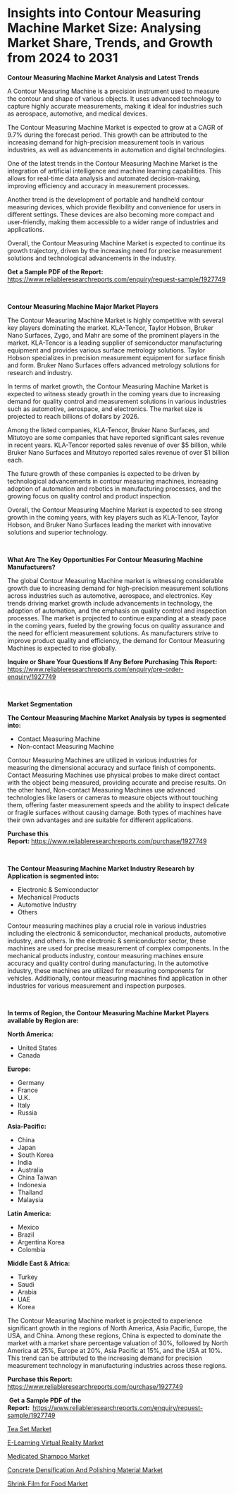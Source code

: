 <p><h1>Insights into Contour Measuring Machine Market Size: Analysing Market Share, Trends, and Growth from 2024 to 2031</h1></p><p><strong>Contour Measuring Machine Market Analysis and Latest Trends</strong></p>
<p><p>A Contour Measuring Machine is a precision instrument used to measure the contour and shape of various objects. It uses advanced technology to capture highly accurate measurements, making it ideal for industries such as aerospace, automotive, and medical devices.</p><p>The Contour Measuring Machine Market is expected to grow at a CAGR of 9.7% during the forecast period. This growth can be attributed to the increasing demand for high-precision measurement tools in various industries, as well as advancements in automation and digital technologies.</p><p>One of the latest trends in the Contour Measuring Machine Market is the integration of artificial intelligence and machine learning capabilities. This allows for real-time data analysis and automated decision-making, improving efficiency and accuracy in measurement processes.</p><p>Another trend is the development of portable and handheld contour measuring devices, which provide flexibility and convenience for users in different settings. These devices are also becoming more compact and user-friendly, making them accessible to a wider range of industries and applications.</p><p>Overall, the Contour Measuring Machine Market is expected to continue its growth trajectory, driven by the increasing need for precise measurement solutions and technological advancements in the industry.</p></p>
<p><strong>Get a Sample PDF of the Report:&nbsp;</strong> <a href="https://www.reliableresearchreports.com/enquiry/request-sample/1927749">https://www.reliableresearchreports.com/enquiry/request-sample/1927749</a></p>
<p>&nbsp;</p>
<p><strong>Contour Measuring Machine Major Market Players</strong></p>
<p><p>The Contour Measuring Machine Market is highly competitive with several key players dominating the market. KLA-Tencor, Taylor Hobson, Bruker Nano Surfaces, Zygo, and Mahr are some of the prominent players in the market. KLA-Tencor is a leading supplier of semiconductor manufacturing equipment and provides various surface metrology solutions. Taylor Hobson specializes in precision measurement equipment for surface finish and form. Bruker Nano Surfaces offers advanced metrology solutions for research and industry.</p><p>In terms of market growth, the Contour Measuring Machine Market is expected to witness steady growth in the coming years due to increasing demand for quality control and measurement solutions in various industries such as automotive, aerospace, and electronics. The market size is projected to reach billions of dollars by 2026. </p><p>Among the listed companies, KLA-Tencor, Bruker Nano Surfaces, and Mitutoyo are some companies that have reported significant sales revenue in recent years. KLA-Tencor reported sales revenue of over $5 billion, while Bruker Nano Surfaces and Mitutoyo reported sales revenue of over $1 billion each.</p><p>The future growth of these companies is expected to be driven by technological advancements in contour measuring machines, increasing adoption of automation and robotics in manufacturing processes, and the growing focus on quality control and product inspection.</p><p>Overall, the Contour Measuring Machine Market is expected to see strong growth in the coming years, with key players such as KLA-Tencor, Taylor Hobson, and Bruker Nano Surfaces leading the market with innovative solutions and superior technology.</p></p>
<p>&nbsp;</p>
<p><strong>What Are The Key Opportunities For Contour Measuring Machine Manufacturers?</strong></p>
<p><p>The global Contour Measuring Machine market is witnessing considerable growth due to increasing demand for high-precision measurement solutions across industries such as automotive, aerospace, and electronics. Key trends driving market growth include advancements in technology, the adoption of automation, and the emphasis on quality control and inspection processes. The market is projected to continue expanding at a steady pace in the coming years, fueled by the growing focus on quality assurance and the need for efficient measurement solutions. As manufacturers strive to improve product quality and efficiency, the demand for Contour Measuring Machines is expected to rise globally.</p></p>
<p><strong>Inquire or Share Your Questions If Any Before Purchasing This Report:</strong> <a href="https://www.reliableresearchreports.com/enquiry/pre-order-enquiry/1927749">https://www.reliableresearchreports.com/enquiry/pre-order-enquiry/1927749</a></p>
<p>&nbsp;</p>
<p><strong>Market Segmentation</strong></p>
<p><strong>The Contour Measuring Machine Market Analysis by types is segmented into:</strong></p>
<p><ul><li>Contact Measuring Machine</li><li>Non-contact Measuring Machine</li></ul></p>
<p><p>Contour Measuring Machines are utilized in various industries for measuring the dimensional accuracy and surface finish of components. Contact Measuring Machines use physical probes to make direct contact with the object being measured, providing accurate and precise results. On the other hand, Non-contact Measuring Machines use advanced technologies like lasers or cameras to measure objects without touching them, offering faster measurement speeds and the ability to inspect delicate or fragile surfaces without causing damage. Both types of machines have their own advantages and are suitable for different applications.</p></p>
<p><strong>Purchase this Report:&nbsp;</strong><a href="https://www.reliableresearchreports.com/purchase/1927749">https://www.reliableresearchreports.com/purchase/1927749</a></p>
<p>&nbsp;</p>
<p><strong>The Contour Measuring Machine Market Industry Research by Application is segmented into:</strong></p>
<p><ul><li>Electronic & Semiconductor</li><li>Mechanical Products</li><li>Automotive Industry</li><li>Others</li></ul></p>
<p><p>Contour measuring machines play a crucial role in various industries including the electronic & semiconductor, mechanical products, automotive industry, and others. In the electronic & semiconductor sector, these machines are used for precise measurement of complex components. In the mechanical products industry, contour measuring machines ensure accuracy and quality control during manufacturing. In the automotive industry, these machines are utilized for measuring components for vehicles. Additionally, contour measuring machines find application in other industries for various measurement and inspection purposes.</p></p>
<p>&nbsp;</p>
<p><strong>In terms of Region, the Contour Measuring Machine Market Players available by Region are:</strong></p>
<p>
    <p> <strong> North America: </strong>
        <ul>
            <li>United States</li>
            <li>Canada</li>
        </ul>
        </p> 
    <p> <strong> Europe: </strong>
        <ul>
            <li>Germany</li>
            <li>France</li>
            <li>U.K.</li>
            <li>Italy</li>
            <li>Russia</li>
        </ul>
        </p> 
    <p> <strong> Asia-Pacific: </strong>
        <ul>
            <li>China</li>
            <li>Japan</li>
            <li>South Korea</li>
            <li>India</li>
            <li>Australia</li>
            <li>China Taiwan</li>
            <li>Indonesia</li>
            <li>Thailand</li>
            <li>Malaysia</li>
        </ul>
        </p> 
    <p> <strong> Latin America: </strong>
        <ul>
            <li>Mexico</li>
            <li>Brazil</li>
            <li>Argentina Korea</li>
            <li>Colombia</li>
        </ul>
        </p> 
    <p> <strong> Middle East & Africa: </strong>
        <ul>
            <li>Turkey</li>
            <li>Saudi</li>
            <li>Arabia</li>
            <li>UAE</li>
            <li>Korea</li>
        </ul>
    </p>
    </p>
<p><p>The Contour Measuring Machine market is projected to experience significant growth in the regions of North America, Asia Pacific, Europe, the USA, and China. Among these regions, China is expected to dominate the market with a market share percentage valuation of 30%, followed by North America at 25%, Europe at 20%, Asia Pacific at 15%, and the USA at 10%. This trend can be attributed to the increasing demand for precision measurement technology in manufacturing industries across these regions.</p></p>
<p><strong>Purchase this Report: </strong><a href="https://www.reliableresearchreports.com/purchase/1927749">https://www.reliableresearchreports.com/purchase/1927749</a></p>
<p>&nbsp;<strong>Get a Sample PDF of the Report:&nbsp;&nbsp;</strong><a href="https://www.reliableresearchreports.com/enquiry/request-sample/1927749">https://www.reliableresearchreports.com/enquiry/request-sample/1927749</a></p>
<p><strong></strong></p>
<p><p><a href="https://view.publitas.com/reportprime-1/tea-set-market-offers-provide-insightful-data-for-the-time-period-from-2024-to-2031-and-also-provide-analysis-based-on-application-type-and-region/">Tea Set Market</a></p><p><a href="https://confirmed-shield-e13.notion.site/E-Learning-Virtual-Reality-Market-Furnish-Information-about-Market-Size-Market-Share-Market-Dynami-9b6116deb037426991173d725d0789c0">E-Learning Virtual Reality Market</a></p><p><a href="https://sore-arch-6db.notion.site/Medicated-Shampoo-Market-Size-Reflecting-a-Forecast-Till-2031-Market-By-Type-By-Application-and-By-0c7af49dd72c41afbae0d7f2d0b0cb75">Medicated Shampoo Market</a></p><p><a href="https://funky-papaya-cf4.notion.site/Concrete-Densification-And-Polishing-Material-Market-Analysis-Examines-its-Scope-on-Growth-Opportuni-b3be0f5c1631410984b637da56e60d2c">Concrete Densification And Polishing Material Market</a></p><p><a href="https://view.publitas.com/reportprime-1/shrink-film-for-food-market-dynamics-2024-2031-also-about-its-market-trends-projections-and-opportunities/">Shrink Film for Food Market</a></p></p>